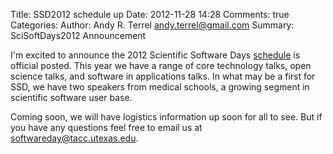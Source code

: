 Title: SSD2012 schedule up
Date: 2012-11-28 14:28
Comments: true
Categories: 
Author: Andy R. Terrel <andy.terrel@gmail.com>
Summary: SciSoftDays2012 Announcement


I'm excited to announce the 2012 Scientific Software Days [schedule](/pages/2012_details.html#schedule) is official
posted.  This year we have a range of core technology talks, open science
talks, and software in applications talks.  In what may be a first for SSD, we
have two speakers from medical schools, a growing segment in scientific
software user base.

Coming soon, we will have logistics information up soon for all to see.  But if
you have any questions feel free to email us at softwareday@tacc.utexas.edu.
